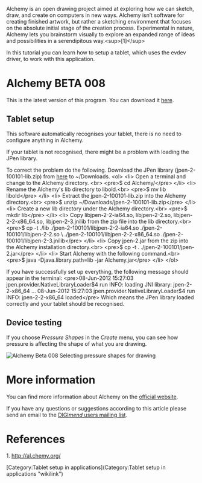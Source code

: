 Alchemy is an open drawing project aimed at exploring how we can sketch,
draw, and create on computers in new ways. Alchemy isn’t software for
creating finished artwork, but rather a sketching environment that
focuses on the absolute initial stage of the creation process.
Experimental in nature, Alchemy lets you brainstorm visually to explore
an expanded range of ideas and possibilities in a serendipitous
way.\<sup\>[1]\</sup\>

In this tutorial you can learn how to setup a tablet, which uses the
evdev driver, to work with this application.

Alchemy BETA 008
================

This is the latest version of this program. You can download it
[here](http://al.chemy.org/download/).

Tablet setup
------------

This software automatically recognises your tablet, there is no need to
configure anything in Alchemy.

If your tablet is not recognised, there might be a problem with loading
the JPen library.

To correct the problem do the following. Download the JPen library
(jpen-2-100101-lib.zip) from
[here](http://sourceforge.net/projects/jpen/files/jpen/2-100101/jpen-2-100101-lib.zip/download)
to \~/Downloads. \<ol\> \<li\> Open a terminal and change to the Alchemy
directory. \<br\> \<pre\>\$ cd Alchemy/\</pre\> \</li\> \<li\> Rename
the Alchemy's lib directory to libold.\<br\> \<pre\>\$ mv lib
libold\</pre\> \</li\> \<li\> Extract the jpen-2-100101-lib.zip into the
Alchemy directory.\<br\> \<pre\>\$ unzip
\~/Downloads/jpen-2-100101-lib.zip\</pre\> \</li\> \<li\> Create a new
lib directory under the Alchemy directory.\<br\> \<pre\>\$ mkdir
lib\</pre\> \</li\> \<li\> Copy libjpen-2-2-ia64.so, libjpen-2-2.so,
libjpen-2-2-x86\_64.so, libjpen-2-3.jnilib from the zip file into the
lib directory.\<br\> \<pre\>\$ cp -t ./lib
./jpen-2-100101/libjpen-2-2-ia64.so ./jpen-2-100101/libjpen-2-2.so \\
./jpen-2-100101/libjpen-2-2-x86\_64.so
./jpen-2-100101/libjpen-2-3.jnilib\</pre\> \</li\> \<li\> Copy
jpen-2.jar from the zip into the Alchemy installation directory.\<br\>
\<pre\>\$ cp -t . ./jpen-2-100101/jpen-2.jar\</pre\> \</li\> \<li\>
Start Alchemy with the following command.\<br\> \<pre\>\$ java
-Djava.library.path=lib -jar Alchemy.jar\</pre\> \</li\> \</ol\>

If you have successfully set up everything, the following message should
appear in the terminal: \<pre\>08-Jun-2012 15:27:03
jpen.provider.NativeLibraryLoader\$4 run INFO: loading JNI library:
jpen-2-2-x86\_64 ... 08-Jun-2012 15:27:03
jpen.provider.NativeLibraryLoader\$4 run INFO: jpen-2-2-x86\_64
loaded\</pre\> Which means the JPen library loaded correctly and your
tablet should be recognised.

Device testing
--------------

If you choose *Pressure Shapes* in the *Create* menu, you can see how
pressure is affecting the shape of what you are drawing.

![Alchemy Beta 008 Selecting pressure shapes for
drawing](w_alchemypressureshapes.png "Alchemy Beta 008 Selecting pressure shapes for drawing")

More information
================

You can find more information about Alchemy on the [official
website](http://al.chemy.org/).

If you have any questions or suggestions according to this article
please send an email to the [DIGI*mend* users mailing
list](mailto:digimend-users@lists.sourceforge.net).

References
==========

1\. <http://al.chemy.org/>

[Category:Tablet setup in
applications](Category:Tablet setup in applications "wikilink")

